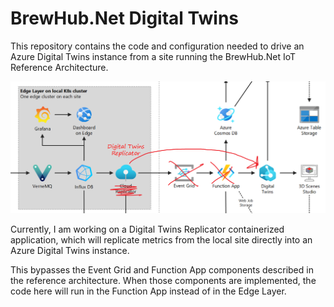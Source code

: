 # BrewHub.Net Digital Twins

This repository contains the code and configuration needed to drive an Azure
Digital Twins instance from a site
running the BrewHub.Net IoT Reference Architecture.

![IoT Reference Architecture Twins Replicator](./docs/images/IoT%20Reference%20Architecture%20Twins%20Replicator.png)

Currently, I am working on a Digital Twins Replicator containerized application,
which will replicate metrics from the local site directly into an Azure Digital
Twins instance. 

This bypasses the Event Grid and Function App components
described in the reference architecture. When those components are implemented,
the code here will run in the Function App instead of in the Edge Layer.